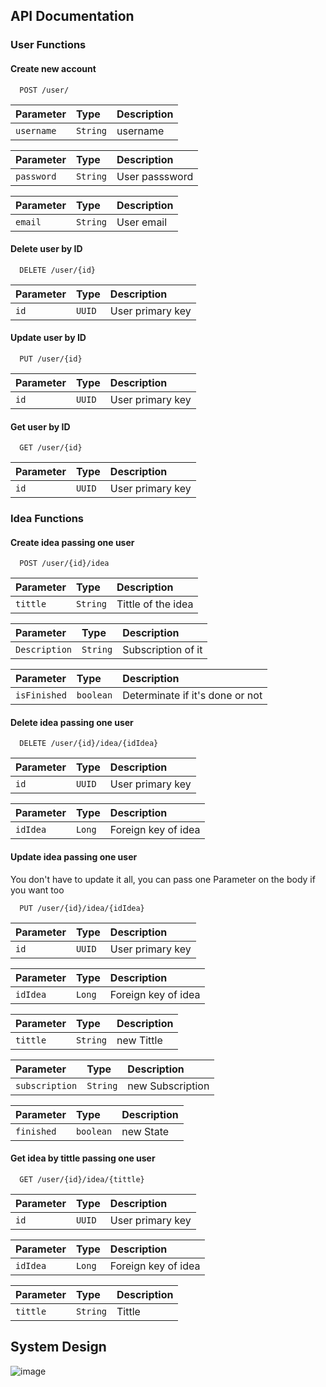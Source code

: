 ## API Documentation

### User Functions

#### Create new account

```
  POST /user/
```

| Parameter   | Type       | Description                           |
| :---------- | :--------- | :---------------------------------- |
| `username` | `String` | username |

| Parameter   | Type       | Description                           |
| :---------- | :--------- | :---------------------------------- |
| `password` | `String` | User passsword |

| Parameter   | Type       | Description                           |
| :---------- | :--------- | :---------------------------------- |
| `email` | `String` | User email |

#### Delete user by ID

```
  DELETE /user/{id}
```

| Parameter   | Type       | Description                           |
| :---------- | :--------- | :---------------------------------- |
| `id` | `UUID` | User primary key |

#### Update user by ID

```
  PUT /user/{id}
```

| Parameter   | Type       | Description                           |
| :---------- | :--------- | :---------------------------------- |
| `id` | `UUID` | User primary key |

#### Get user by ID

```
  GET /user/{id}
```

| Parameter   | Type       | Description                                   |
| :---------- | :--------- | :------------------------------------------ |
| `id`      | `UUID` |  User primary key |

### Idea Functions

#### Create idea passing one user

```
  POST /user/{id}/idea
```

| Parameter   | Type       | Description                           |
| :---------- | :--------- | :---------------------------------- |
| `tittle` | `String` | Tittle of the idea |

| Parameter   | Type       | Description                           |
| :---------- | :--------- | :---------------------------------- |
| `Description` | `String` | Subscription of it  |

| Parameter   | Type       | Description                           |
| :---------- | :--------- | :---------------------------------- |
| `isFinished` | `boolean` | Determinate if it's done or not |

#### Delete idea passing one user

```
  DELETE /user/{id}/idea/{idIdea}
```

| Parameter   | Type       | Description                           |
| :---------- | :--------- | :---------------------------------- |
| `id` | `UUID` | User primary key |

| Parameter   | Type       | Description                           |
| :---------- | :--------- | :---------------------------------- |
| `idIdea` | `Long` | Foreign key of idea |

#### Update idea passing one user
You don't have to update it all, you can pass one Parameter on the body if you want too

```
  PUT /user/{id}/idea/{idIdea}
```

| Parameter   | Type       | Description                           |
| :---------- | :--------- | :---------------------------------- |
| `id` | `UUID` | User primary key |

| Parameter   | Type       | Description                           |
| :---------- | :--------- | :---------------------------------- |
| `idIdea` | `Long` | Foreign key of idea |

| Parameter   | Type       | Description                           |
| :---------- | :--------- | :---------------------------------- |
| `tittle` | `String` | new Tittle |

| Parameter   | Type       | Description                           |
| :---------- | :--------- | :---------------------------------- |
| `subscription` | `String` | new Subscription |

| Parameter   | Type       | Description                           |
| :---------- | :--------- | :---------------------------------- |
| `finished` | `boolean` | new State|  finished|not finished |

#### Get idea by tittle passing one user

```
  GET /user/{id}/idea/{tittle}
```

| Parameter   | Type       | Description                                   |
| :---------- | :--------- | :------------------------------------------ |
| `id`      | `UUID` |  User primary key |

| Parameter   | Type       | Description                           |
| :---------- | :--------- | :---------------------------------- |
| `idIdea` | `Long` | Foreign key of idea |

| Parameter   | Type       | Description                           |
| :---------- | :--------- | :---------------------------------- |
| `tittle` | `String` |Tittle |


## System Design
![image](https://github.com/raphaelaugustb/thinker.io/assets/66183690/0b93a800-99ea-4523-a4a5-b38af0a4a1a8)



